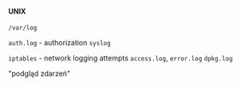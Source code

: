 #### UNIX
`/var/log`

`auth.log` - authorization
`syslog`

`iptables` - network logging attempts
`access.log`, `error.log`
`dpkg.log` 

"podgląd zdarzeń"